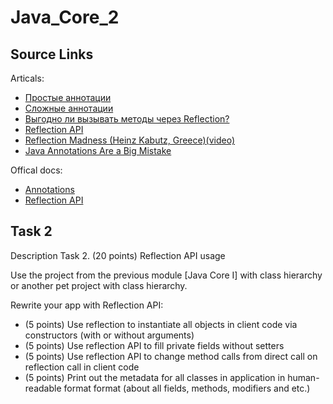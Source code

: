 # Java_Core_2

## Source Links

Articals:

* <a href="https://habrahabr.ru/post/139736/">Простые аннотации</a>
* <a href="https://habrahabr.ru/company/golovachcourses/blog/217595/">Сложные аннотации</a>
* <a href="https://habrahabr.ru/post/318418/">Выгодно ли вызывать методы через Reflection?</a>
* <a href="https://www.baeldung.com/java-reflection">Reflection API</a>
* <a href="https://www.youtube.com/watch?v=GzOjCzHg5Ks">Reflection Madness (Heinz Kabutz, Greece)(video)</a>
* <a href="http://www.yegor256.com/2016/04/12/java-annotations-are-evil.html">Java Annotations Are a Big Mistake</a>

Offical docs:

* <a href="https://docs.oracle.com/javase/tutorial/java/annotations/">Annotations</a>
* <a href="https://docs.oracle.com/javase/tutorial/reflect/">Reflection API</a>

## Task 2

Description
Task 2. (20 points) Reflection API usage

Use the project from the previous module [Java Core I] with class hierarchy or another pet project with class hierarchy.

Rewrite your app with Reflection API:

* (5 points) Use reflection to instantiate all objects in client code via constructors (with or without arguments)
* (5 points) Use reflection API to fill private fields without setters
* (5 points) Use reflection API to change method calls from direct call on reflection call in client code
* (5 points) Print out the metadata for all classes in application in human-readable format format (about all fields, methods, modifiers and etc.)
